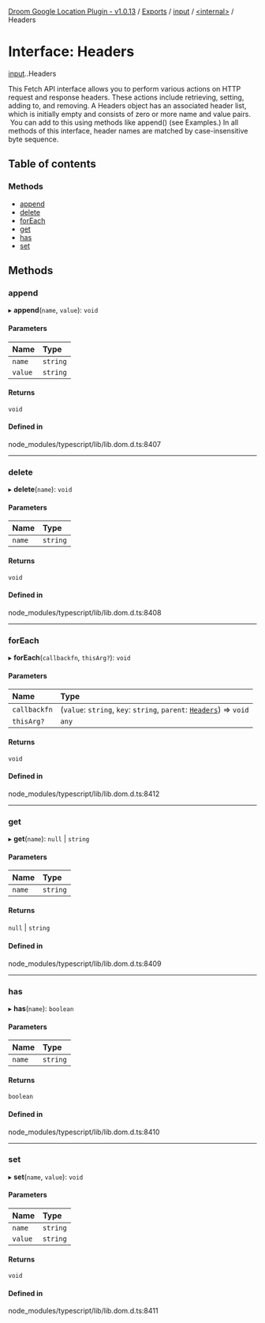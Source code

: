 [Droom Google Location Plugin - v1.0.13](../README.md) / [Exports](../modules.md) / [input](../modules/input.md) / [<internal\>](../modules/input._internal_.md) / Headers

# Interface: Headers

[input](../modules/input.md).[<internal>](../modules/input._internal_.md).Headers

This Fetch API interface allows you to perform various actions on HTTP request and response headers. These actions include retrieving, setting, adding to, and removing. A Headers object has an associated header list, which is initially empty and consists of zero or more name and value pairs.  You can add to this using methods like append() (see Examples.) In all methods of this interface, header names are matched by case-insensitive byte sequence.

## Table of contents

### Methods

- [append](input._internal_.Headers.md#append)
- [delete](input._internal_.Headers.md#delete)
- [forEach](input._internal_.Headers.md#foreach)
- [get](input._internal_.Headers.md#get)
- [has](input._internal_.Headers.md#has)
- [set](input._internal_.Headers.md#set)

## Methods

### append

▸ **append**(`name`, `value`): `void`

#### Parameters

| Name | Type |
| :------ | :------ |
| `name` | `string` |
| `value` | `string` |

#### Returns

`void`

#### Defined in

node_modules/typescript/lib/lib.dom.d.ts:8407

___

### delete

▸ **delete**(`name`): `void`

#### Parameters

| Name | Type |
| :------ | :------ |
| `name` | `string` |

#### Returns

`void`

#### Defined in

node_modules/typescript/lib/lib.dom.d.ts:8408

___

### forEach

▸ **forEach**(`callbackfn`, `thisArg?`): `void`

#### Parameters

| Name | Type |
| :------ | :------ |
| `callbackfn` | (`value`: `string`, `key`: `string`, `parent`: [`Headers`](../modules/input._internal_.md#headers)) => `void` |
| `thisArg?` | `any` |

#### Returns

`void`

#### Defined in

node_modules/typescript/lib/lib.dom.d.ts:8412

___

### get

▸ **get**(`name`): ``null`` \| `string`

#### Parameters

| Name | Type |
| :------ | :------ |
| `name` | `string` |

#### Returns

``null`` \| `string`

#### Defined in

node_modules/typescript/lib/lib.dom.d.ts:8409

___

### has

▸ **has**(`name`): `boolean`

#### Parameters

| Name | Type |
| :------ | :------ |
| `name` | `string` |

#### Returns

`boolean`

#### Defined in

node_modules/typescript/lib/lib.dom.d.ts:8410

___

### set

▸ **set**(`name`, `value`): `void`

#### Parameters

| Name | Type |
| :------ | :------ |
| `name` | `string` |
| `value` | `string` |

#### Returns

`void`

#### Defined in

node_modules/typescript/lib/lib.dom.d.ts:8411
